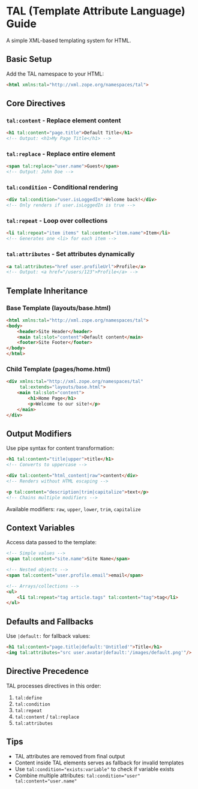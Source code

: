 # TAL (Template Attribute Language) Guide

A simple XML-based templating system for HTML.

## Basic Setup

Add the TAL namespace to your HTML:
```html
<html xmlns:tal="http://xml.zope.org/namespaces/tal">
```

## Core Directives

### `tal:content` - Replace element content
```html
<h1 tal:content="page.title">Default Title</h1>
<!-- Output: <h1>My Page Title</h1> -->
```

### `tal:replace` - Replace entire element
```html
<span tal:replace="user.name">Guest</span>
<!-- Output: John Doe -->
```

### `tal:condition` - Conditional rendering
```html
<div tal:condition="user.isLoggedIn">Welcome back!</div>
<!-- Only renders if user.isLoggedIn is true -->
```

### `tal:repeat` - Loop over collections
```html
<li tal:repeat="item items" tal:content="item.name">Item</li>
<!-- Generates one <li> for each item -->
```

### `tal:attributes` - Set attributes dynamically
```html
<a tal:attributes="href user.profileUrl">Profile</a>
<!-- Output: <a href="/users/123">Profile</a> -->
```

## Template Inheritance

### Base Template (layouts/base.html)
```html
<html xmlns:tal="http://xml.zope.org/namespaces/tal">
<body>
    <header>Site Header</header>
    <main tal:slot="content">Default content</main>
    <footer>Site Footer</footer>
</body>
</html>
```

### Child Template (pages/home.html)
```html
<div xmlns:tal="http://xml.zope.org/namespaces/tal"
     tal:extends="layouts/base.html">
    <main tal:slot="content">
        <h1>Home Page</h1>
        <p>Welcome to our site!</p>
    </main>
</div>
```

## Output Modifiers

Use pipe syntax for content transformation:

```html
<h1 tal:content="title|upper">title</h1>
<!-- Converts to uppercase -->

<div tal:content="html_content|raw">content</div>
<!-- Renders without HTML escaping -->

<p tal:content="description|trim|capitalize">text</p>
<!-- Chains multiple modifiers -->
```

Available modifiers: `raw`, `upper`, `lower`, `trim`, `capitalize`

## Context Variables

Access data passed to the template:

```html
<!-- Simple values -->
<span tal:content="site.name">Site Name</span>

<!-- Nested objects -->
<span tal:content="user.profile.email">email</span>

<!-- Arrays/collections -->
<ul>
    <li tal:repeat="tag article.tags" tal:content="tag">tag</li>
</ul>
```

## Defaults and Fallbacks

Use `|default:` for fallback values:
```html
<h1 tal:content="page.title|default:'Untitled'">Title</h1>
<img tal:attributes="src user.avatar|default:'/images/default.png'"/>
```

## Directive Precedence

TAL processes directives in this order:
1. `tal:define`
2. `tal:condition`
3. `tal:repeat`
4. `tal:content` / `tal:replace`
5. `tal:attributes`

## Tips

- TAL attributes are removed from final output
- Content inside TAL elements serves as fallback for invalid templates
- Use `tal:condition="exists:variable"` to check if variable exists
- Combine multiple attributes: `tal:condition="user" tal:content="user.name"`